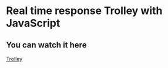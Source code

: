 <h1> Real time response Trolley with JavaScript</h1>
<h2> You can watch it here </h2>

<a  href="https://carritobrahian.netlify.app/" target="_blank">Trolley<a/>
